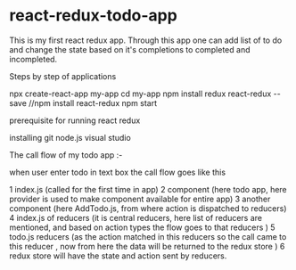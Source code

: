 # react-redux-todo-app
This is my first react redux app. Through this app one can add list of to do and change the state based on it's completions to completed and incompleted.
 
Steps by step of applications

npx create-react-app my-app
cd my-app
npm install redux react-redux --save 
//npm install react-redux
npm start


prerequisite for running react redux

installing git 
node.js
visual studio


The call flow of my todo app :-

when user enter todo in text box the call flow goes like this 

1 index.js (called for the first time in app)
2 component (here todo app, here provider is used to make component available for entire app)
3 another component (here AddTodo.js, from where action is dispatched to reducers)
4 index.js of reducers   (it is central reducers, here list of reducers are mentioned, and based on action  types the flow goes to that reducers )
5 todo.js reducers (as the action matched in this reducers so the call came to this reducer , now from here the data will be returned to the redux store  )
6 redux store will have the state and action sent by reducers.






















